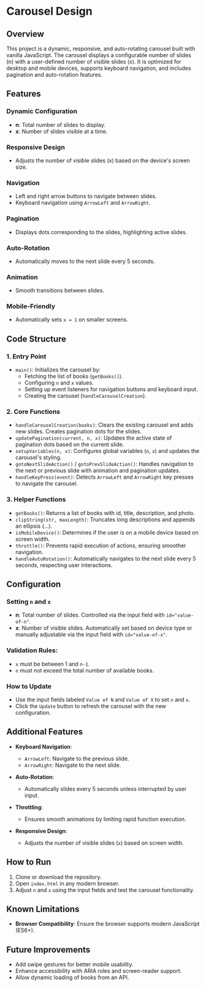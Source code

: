 # Carousel Design

## Overview
This project is a dynamic, responsive, and auto-rotating carousel built with vanilla JavaScript. The carousel displays a configurable number of slides (n) with a user-defined number of visible slides (x). It is optimized for desktop and mobile devices, supports keyboard navigation, and includes pagination and auto-rotation features.

## Features

### Dynamic Configuration
- **n**: Total number of slides to display.
- **x**: Number of slides visible at a time.

### Responsive Design
- Adjusts the number of visible slides (x) based on the device's screen size.

### Navigation
- Left and right arrow buttons to navigate between slides.
- Keyboard navigation using `ArrowLeft` and `ArrowRight`.

### Pagination
- Displays dots corresponding to the slides, highlighting active slides.

### Auto-Rotation
- Automatically moves to the next slide every 5 seconds.

### Animation
- Smooth transitions between slides.

### Mobile-Friendly
- Automatically sets `x = 1` on smaller screens.

## Code Structure

### 1. Entry Point
- `main()`: Initializes the carousel by:
  - Fetching the list of books (`getBooks()`).
  - Configuring `n` and `x` values.
  - Setting up event listeners for navigation buttons and keyboard input.
  - Creating the carousel (`handleCarouselCreation`).

### 2. Core Functions
- `handleCarouselCreation(books)`: Clears the existing carousel and adds new slides. Creates pagination dots for the slides.
- `updatePagination(current, n, x)`: Updates the active state of pagination dots based on the current slide.
- `setupVariables(n, x)`: Configures global variables (`n`, `x`) and updates the carousel's styling.
- `gotoNextSlideAction()` / `gotoPrevSlideAction()`: Handles navigation to the next or previous slide with animation and pagination updates.
- `handleKeyPress(event)`: Detects `ArrowLeft` and `ArrowRight` key presses to navigate the carousel.

### 3. Helper Functions
- `getBooks()`: Returns a list of books with id, title, description, and photo.
- `clipString(str, maxLength)`: Truncates long descriptions and appends an ellipsis (...).
- `isMobileDevice()`: Determines if the user is on a mobile device based on screen width.
- `throttle()`: Prevents rapid execution of actions, ensuring smoother navigation.
- `handleAutoRotation()`: Automatically navigates to the next slide every 5 seconds, respecting user interactions.

## Configuration

### Setting `n` and `x`
- **n**: Total number of slides. Controlled via the input field with `id="value-of-n"`.
- **x**: Number of visible slides. Automatically set based on device type or manually adjustable via the input field with `id="value-of-x"`.

### Validation Rules:
- `x` must be between 1 and `n-1`.
- `n` must not exceed the total number of available books.

### How to Update
- Use the input fields labeled `Value of N` and `Value of X` to set `n` and `x`.
- Click the `Update` button to refresh the carousel with the new configuration.

## Additional Features
- **Keyboard Navigation**:
  - `ArrowLeft`: Navigate to the previous slide.
  - `ArrowRight`: Navigate to the next slide.

- **Auto-Rotation**:
  - Automatically slides every 5 seconds unless interrupted by user input.

- **Throttling**:
  - Ensures smooth animations by limiting rapid function execution.

- **Responsive Design**:
  - Adjusts the number of visible slides (`x`) based on screen width.

## How to Run
1. Clone or download the repository.
2. Open `index.html` in any modern browser.
3. Adjust `n` and `x` using the input fields and test the carousel functionality.

## Known Limitations
- **Browser Compatibility**: Ensure the browser supports modern JavaScript (ES6+).

## Future Improvements
- Add swipe gestures for better mobile usability.
- Enhance accessibility with ARIA roles and screen-reader support.
- Allow dynamic loading of books from an API.
